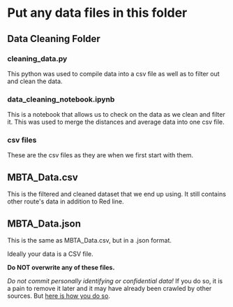 # Put any data files in this folder

## Data Cleaning Folder
### cleaning_data.py
This python was used to compile data into a csv file as well as to filter out and clean the data.
### data_cleaning_notebook.ipynb
This is a notebook that allows us to check on the data as we clean and filter it. This was used to merge the distances and average data into one csv file.
### csv files
These are the csv files as they are when we first start with them.

## MBTA_Data.csv
This is the filtered and cleaned dataset that we end up using.
It still contains other route's data in addition to Red line.

## MBTA_Data.json
This is the same as MBTA_Data.csv, but in a .json format.

Ideally your data is a CSV file.

**Do NOT overwrite any of these files.**

*Do not commit personally identifying or confidential data!*
If you do so, it is a pain to remove it later and it may have already been crawled by other sources. But [here is how you do so](https://help.github.com/en/github/authenticating-to-github/removing-sensitive-data-from-a-repository).